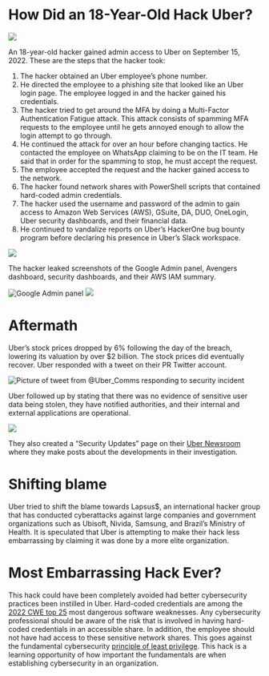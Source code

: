 How Did an 18-Year-Old Hack Uber?
=================================

<img class="graf-image" data-height="1125" data-image-id="0*p8HCs81YRFvhgaR3.jpg" data-is-featured="true" data-width="2000" src="https://cdn-images-1.medium.com/max/800/0*p8HCs81YRFvhgaR3.jpg"/>

An 18-year-old hacker gained admin access to Uber on September 15, 2022. These are the steps that the hacker took:

1. The hacker obtained an Uber employee’s phone number.
2. He directed the employee to a phishing site that looked like an Uber login page. The employee logged in and the hacker gained his credentials.
3. The hacker tried to get around the MFA by doing a Multi-Factor Authentication Fatigue attack. This attack consists of spamming MFA requests to the employee until he gets annoyed enough to allow the login attempt to go through.
4. He continued the attack for over an hour before changing tactics. He contacted the employee on WhatsApp claiming to be on the IT team. He said that in order for the spamming to stop, he must accept the request.
5. The employee accepted the request and the hacker gained access to the network.
6. The hacker found network shares with PowerShell scripts that contained hard-coded admin credentials.
7. The hacker used the username and password of the admin to gain access to Amazon Web Services (AWS), GSuite, DA, DUO, OneLogin, Uber security dashboards, and their financial data.
8. He continued to vandalize reports on Uber’s HackerOne bug bounty program before declaring his presence in Uber’s Slack workspace.

<img class="graf-image" data-height="200" data-image-id="0*d0qrDND0kRrSzFmQ" data-width="622" src="https://cdn-images-1.medium.com/max/800/0*d0qrDND0kRrSzFmQ"/>

The hacker leaked screenshots of the Google Admin panel, Avengers dashboard, security dashboards, and their AWS IAM summary.

<img alt="Google Admin panel" class="graf-image" data-height="964" data-image-id="1*Nwaj3JZDBIbVPP9y2y9aYQ.png" data-width="1781" src="https://cdn-images-1.medium.com/max/800/1*Nwaj3JZDBIbVPP9y2y9aYQ.png"/>

<img class="graf-image" data-height="1084" data-image-id="0*aBZc_OpaYL5iYHKQ.jpg" data-width="2000" src="https://cdn-images-1.medium.com/max/800/0*aBZc_OpaYL5iYHKQ.jpg"/>

Aftermath
=========

Uber’s stock prices dropped by 6% following the day of the breach, lowering its valuation by over $2 billion. The stock prices did eventually recover. Uber responded with a tweet on their PR Twitter account.

<img alt="Picture of tweet from @Uber_Comms responding to security incident" class="graf-image" data-height="140" data-image-id="1*16105fZhVW_EBRmOWDI_hg.png" data-width="601" src="https://cdn-images-1.medium.com/max/800/1*16105fZhVW_EBRmOWDI_hg.png"/>

Uber followed up by stating that there was no evidence of sensitive user data being stolen, they have notified authorities, and their internal and external applications are operational.

<img class="graf-image" data-height="646" data-image-id="1*oeZ-TBZHlybgDJMZbpdCUg.png" data-width="596" src="https://cdn-images-1.medium.com/max/800/1*oeZ-TBZHlybgDJMZbpdCUg.png"/>

They also created a “Security Updates” page on their [Uber Newsroom](https://www.uber.com/newsroom/security-update) where they make posts about the developments in their investigation.

Shifting blame
==============

Uber tried to shift the blame towards Lapsus$, an international hacker group that has conducted cyberattacks against large companies and government organizations such as Ubisoft, Nivida, Samsung, and Brazil’s Ministry of Health. It is speculated that Uber is attempting to make their hack less embarrassing by claiming it was done by a more elite organization.

Most Embarrassing Hack Ever?
============================

This hack could have been completely avoided had better cybersecurity practices been instilled in Uber. Hard-coded credentials are among the [2022 CWE top 25](https://cwe.mitre.org/top25/archive/2022/2022_cwe_top25.html#cwe_top_25) most dangerous software weaknesses. Any cybersecurity professional should be aware of the risk that is involved in having hard-coded credentials in an accessible share. In addition, the employee should not have had access to these sensitive network shares. This goes against the fundamental cybersecurity [principle of least privilege](https://www.cisa.gov/uscert/bsi/articles/knowledge/principles/least-privilege). This hack is a learning opportunity of how important the fundamentals are when establishing cybersecurity in an organization.